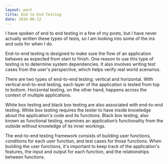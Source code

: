 ```yaml
---
layout: post
title: End to End Testing
date: 2016-06-12
---
```


I have spoken of end to end testing in a few of my posts, but I have never actually written these types of tests, so I am looking into some of the ins and outs for when I do. 

End-to-end testing is designed to make sure the flow of an application behaves as expected from start to finish. One reason to use this type of testing is to determine system dependencies. It also involves writing test cases from the user's perspective, which helps verify real world scenarios.

There are two types of end-to-end testing: vertical and horizontal. With vertical end-to-end testing, each layer of the application is tested from top to bottom. Horizontal testing, on the other hand, happens across the context of multiple applications.

White box testing and black box testing are also associated with end-to-end testing. White box testing requires the tester to have inside knowledge about the application's code and its functions. Black box testing, also known as functional testing, examines an application’s functionality from the outside without knowledge of its inner workings. 
 
The end-to-end testing framework consists of building user functions, conditions for each user function, and test cases for those functions. When building the user functions, it's important to keep track of the application's features, the input and output for each function, and the relationships between functions. 